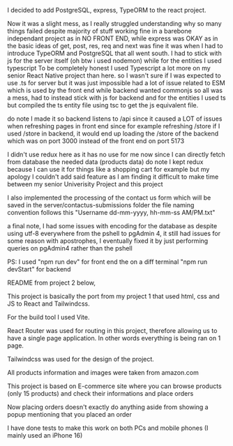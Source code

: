 I decided to add PostgreSQL, express, TypeORM to the react project.

Now it was a slight mess, as I really struggled understanding why so many things failed
despite majority of stuff working fine in a barebone independant project as in NO FRONT END,
while express was OKAY as in the basic ideas of get, post, res, req and next was fine
it was when I had to introduce TypeORM and PostgreSQL that all went south.
I had to stick with js for the server itself (oh btw i used nodemon) while for the entities I used typescript
To be completely honest I used Typescript a lot more on my senior React Native project than here.
so I wasn't sure if I was expected to use .ts for server but it was just impossible
had a lot of issue related to ESM which is used by the front end while backend wanted commonjs
so all was a mess, had to instead stick with js for backend and for the entities I used ts
but compiled the ts entity file using tsc to get the js equivalent file.

do note I made it so backend listens to /api since it caused a LOT of issues when refreshing pages
in front end since for example refreshing /store if I used /store in backend, it would end up loading
the /store of the backend which was on port 3000 instead of the front end on port 5173

I didn't use redux here as it has no use for me now since I can directly fetch from database the needed data (products data)
do note I kept redux because I can use it for things like a shopping cart for example
but my apology I couldn't add said feature as I am finding it difficult to make time between my senior Univerisity Project and this project

I also implemented the processing of the contact us form which will be saved in the server/contactus-submissions folder
the file naming convention follows this "Username dd-mm-yyyy, hh-mm-ss AM/PM.txt"

a final note, I had some issues with encoding for the database as despite using utf-8 everywhere from the pshell to pgAdmin 4, it still had issues for some reason with apostrophes, I eventually fixed it by just performing queries on pgAdmin4 rather than the pshell

PS: I used "npm run dev" for front end the on a diff terminal "npm run devStart" for backend

README from project 2 below,

This project is basically the port from my project 1 that used html, css and JS to React and Tailwindcss.

For the build tool I used Vite.

React Router was used for routing in this project, therefore allowing us to have a single page application. In other words everything is being ran on 1 page.

Tailwindcss was used for the design of the project.

All products information and images were taken from amazon.com

This project is based on E-commerce site where you can browse products (only 15 products) and check their informations and place orders

Now placing orders doesn't exactly do anything aside from showing a popup mentioning that you placed an order

I have done tests to make this work on both PCs and mobile phones (I mainly used an iPhone 16)
